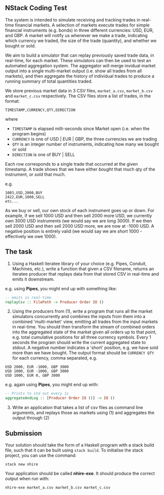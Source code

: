 NStack Coding Test
------------------

The system is intended to simulate receiving and tracking trades in real-time financial markets. A selection of markets execute trades for simple financial instruments (e.g. bonds) in three different currencies: USD, EUR, and GBP. A market will notify us whenever we make a trade, indicating which currency we traded, the size of the trade (quantity), and whether we bought or sold.

We aim to build a simulator that can replay previously saved trade data, in real-time, for each market. These simulators can then be used to test an automated aggregation system. The aggregator will merge invidual market output into a single multi-market output (i.e. show all trades from all markets), and then aggregate the history of individual trades to produce a running summary of total quantities traded.

We store previous market data in 3 CSV files, `market_a.csv`, `market_b.csv` and `market_c.csv` respectively. The CSV files store a list of trades, in the format:

  ```
  TIMESTAMP,CURRENCY,QTY,DIRECTION
  ```

where

* `TIMESTAMP` is elapsed milli-seconds since Market open (i.e. when the program begins)
* `CURRENCY` is one of USD | EUR | GBP, the three currencies we are trading
* `QTY` is an integer number of instruments, indicating how many we bought or sold
* `DIRECTION` is one of BUY | SELL

Each row corresponds to a single trade that occurred at the given timestamp. A trade shows that we have either *bought* that much qty of the instrument, or *sold* that much.

e.g.

  ```
  1003,USD,2000,BUY
  2422,EUR,1000,SELL
  etc...
  ```

As we buy or sell, our own stock of each instrument goes up or down. For example, if we sell 1000 USD and then sell 2000 more USD, we currently own 3000 USD instruments (we would say we are *long* 3000). If we then sell 2000 USD and then sell 2000 USD more, we are now at -1000 USD. A negative position is entirely valid (we would say we are *short* 1000 - effectively we owe 1000).

The task
--------

1. Using a Haskell iteratee library of your choice (e.g. Pipes, Conduit, Machines, etc.), write a function that given a CSV filename, returns an iteratee producer that replays data from that stored CSV in real-time and emits it downstream.

  e.g. using **Pipes**, you might end up with something like:

  ```haskell
  -- emits in real-time
  replayCsv :: FilePath -> Producer Order IO ()
  ```

2. Using the producers from (1), write a program that runs all the market simulators concurrently and combines the inputs from them into a combined 'multi-market' view, emitting all trades from the input markets in real-time. You should then transform the stream of combined orders into the aggregated state of the market given all orders up to that point,  e.g. total cumulative positions for all three currency symbols. Every 1 seconds the program should write the current aggregated state to stdout. A negative number indicates a 'short' position, e.g. we have sold more than we have bought. The output format should be `CURRENCY QTY` for each currency, comma separated, e.g.

  ```
  USD 2000, EUR -1000, GBP 3000
  USD 1000, EUR -1000, GBP 3000
  USD 1000, EUR 0, GBP 3000
  ```

  e.g. again using **Pipes**, you might end up with:

  ```haskell
  -- Prints to std out every 1s
  aggregateAndLog :: [Producer Order IO ()] -> IO ()
  ```

3. Write an application that takes a list of csv files as command line arguments, and replays those as markets using (1) and aggregates the output through (2)

Submission
----------

Your solution should take the form of a Haskell program with a stack build file, such that it can be built using `stack build`. To initialise the stack project, you can use the command:

  ```
  stack new nhire
  ```

Your application should be called **nhire-exe**. It should produce the correct output when run with:

  ```
  nhire-exe market_a.csv market_b.csv market_c.csv
  ```
